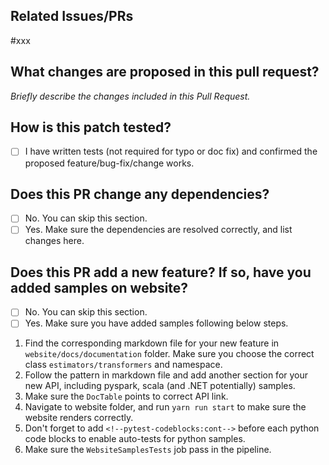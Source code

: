 <!-- 🚨 We recommend pull requests be filed from a non-master branch on a repository fork (e.g. <username>:fix-xxx). 🚨 -->

## Related Issues/PRs

<!--
Please reference any related feature requests, issues, or PRs here. For example, `#123`. To automatically close the referenced items when this PR is merged, please use a closing keyword (close, fix, or resolve). For example, `Close #123`. See https://docs.github.com/en/issues/tracking-your-work-with-issues/linking-a-pull-request-to-an-issue for more information.
-->
#xxx

## What changes are proposed in this pull request?

_Briefly describe the changes included in this Pull Request._

## How is this patch tested?

<!--
If you're unsure about what to test, where to add tests, or how to run tests, please feel free to ask. We'd be happy to help.
-->
- [ ] I have written tests (not required for typo or doc fix) and confirmed the proposed feature/bug-fix/change works.

## Does this PR change any dependencies?

- [ ] No. You can skip this section.
- [ ] Yes. Make sure the dependencies are resolved correctly, and list changes here.

## Does this PR add a new feature? If so, have you added samples on website?

- [ ] No. You can skip this section.
- [ ] Yes. Make sure you have added samples following below steps.

1. Find the corresponding markdown file for your new feature in `website/docs/documentation` folder.
   Make sure you choose the correct class `estimators/transformers` and namespace.
2. Follow the pattern in markdown file and add another section for your new API, including pyspark, scala (and .NET potentially) samples.
3. Make sure the `DocTable` points to correct API link.
4. Navigate to website folder, and run `yarn run start` to make sure the website renders correctly.
5. Don't forget to add `<!--pytest-codeblocks:cont-->` before each python code blocks to enable auto-tests for python samples.
6. Make sure the `WebsiteSamplesTests` job pass in the pipeline.
